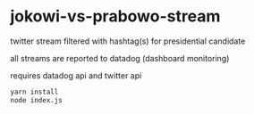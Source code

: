 # jokowi-vs-prabowo-stream
twitter stream filtered with hashtag(s) for presidential candidate

all streams are reported to datadog (dashboard monitoring)

requires datadog api and twitter api

```bash
yarn install
node index.js
```
